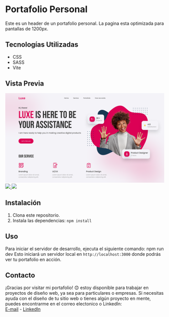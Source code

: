 
# Portafolio Personal

Este es un header de un portafolio personal. La pagina esta optimizada para pantallas de 1200px.

## Tecnologías Utilizadas

- CSS
- SASS
- Vite
  
## Vista Previa

<img src="/img/Personal-Portfolio.png">
<a href="https://github.com/EstherChuCortes/HTML-CSS-SASS-Grocery-Store" target="_blank">
    <img src="https://img.shields.io/static/v1?label=|&message=VER CODIGO&color=f&style=plastic&logo=github&logo-color=white"/>
  </a>  
  <a href="https://estherchucortes.github.io/HTML-CSS-SASS-Grocery-Store/" target="_blank">
    <img src="https://img.shields.io/static/v1?label=|&message=VER WEBSITE&color=cdf998&style=plastic&logo=wordpress&logo-color=white"/>
  </a>


## Instalación

1. Clona este repositorio.
2. Instala las dependencias:  `npm install` 

## Uso

Para iniciar el servidor de desarrollo, ejecuta el siguiente comando:
npm run dev
Esto iniciará un servidor local en  `http://localhost:3000`  donde podrás ver tu portafolio en acción.

## Contacto
¡Gracias por visitar mi portafolio! 😊 estoy disponible para trabajar en proyectos de diseño web, ya sea para particulares o empresas. Si necesitas ayuda con el diseño de tu sitio web o tienes algún proyecto en mente, puedes encontrarme en el correo electonico o LinkedIn: 
<br>
[E-mail](mailto:estherchu13@hotmail.com) - [LinkedIn](https://www.linkedin.com/in/esther-cort%C3%A9s-barrio-4129b3105/)




